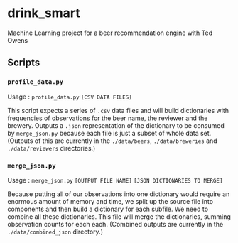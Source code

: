 # drink_smart
Machine Learning project for a beer recommendation engine with Ted Owens

## Scripts

### `profile_data.py`
Usage : `profile_data.py` `[CSV DATA FILES]`

This script expects a series of `.csv` data files and will build dictionaries with frequencies of observations for the beer name, the reviewer and the brewery. Outputs a `.json` representation of the dictionary to be consumed by `merge_json.py` because each file is just a subset of whole data set. (Outputs of this are currently in the `./data/beers`, `./data/breweries` and `./data/reviewers` directories.)

### `merge_json.py`
Usage : `merge_json.py` `[OUTPUT FILE NAME]` `[JSON DICTIONARIES TO MERGE]`

Because putting all of our observations into one dictionary would require an enormous amount of memory and time, we split up the source file into components and then build a dictionary for each subfile. We need to combine all these dictionaries. This file will merge the dictionaries, summing observation counts for each each. (Combined outputs are currently in the `./data/combined_json` directory.)
